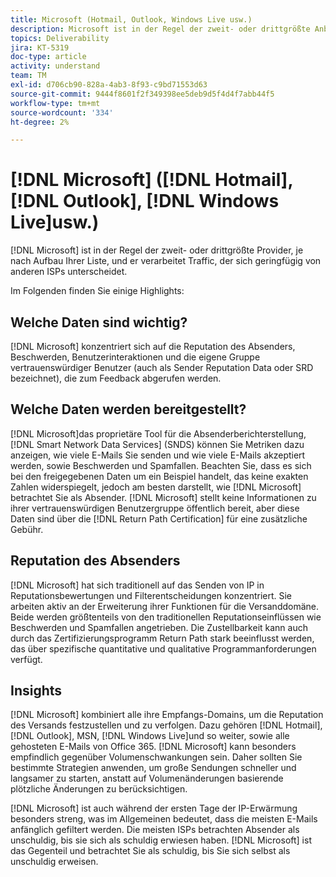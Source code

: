 ```yaml
---
title: Microsoft (Hotmail, Outlook, Windows Live usw.)
description: Microsoft ist in der Regel der zweit- oder drittgrößte Anbieter, je nach Aufbau Ihrer Liste, und er verarbeitet Traffic, der sich geringfügig von anderen ISPs unterscheidet.
topics: Deliverability
jira: KT-5319
doc-type: article
activity: understand
team: TM
exl-id: d706cb90-828a-4ab3-8f93-c9bd71553d63
source-git-commit: 9444f8601f2f349398ee5deb9d5f4d4f7abb44f5
workflow-type: tm+mt
source-wordcount: '334'
ht-degree: 2%

---
```


# [!DNL Microsoft] ([!DNL Hotmail], [!DNL Outlook], [!DNL Windows Live]usw.)

[!DNL Microsoft] ist in der Regel der zweit- oder drittgrößte Provider, je nach Aufbau Ihrer Liste, und er verarbeitet Traffic, der sich geringfügig von anderen ISPs unterscheidet.

Im Folgenden finden Sie einige Highlights:

## Welche Daten sind wichtig?

[!DNL Microsoft] konzentriert sich auf die Reputation des Absenders, Beschwerden, Benutzerinteraktionen und die eigene Gruppe vertrauenswürdiger Benutzer (auch als Sender Reputation Data oder SRD bezeichnet), die zum Feedback abgerufen werden.

## Welche Daten werden bereitgestellt?

[!DNL Microsoft]das proprietäre Tool für die Absenderberichterstellung, [!DNL Smart Network Data Services] (SNDS) können Sie Metriken dazu anzeigen, wie viele E-Mails Sie senden und wie viele E-Mails akzeptiert werden, sowie Beschwerden und Spamfallen. Beachten Sie, dass es sich bei den freigegebenen Daten um ein Beispiel handelt, das keine exakten Zahlen widerspiegelt, jedoch am besten darstellt, wie [!DNL Microsoft] betrachtet Sie als Absender. [!DNL Microsoft] stellt keine Informationen zu ihrer vertrauenswürdigen Benutzergruppe öffentlich bereit, aber diese Daten sind über die [!DNL Return Path Certification] für eine zusätzliche Gebühr.

## Reputation des Absenders

[!DNL Microsoft] hat sich traditionell auf das Senden von IP in Reputationsbewertungen und Filterentscheidungen konzentriert. Sie arbeiten aktiv an der Erweiterung ihrer Funktionen für die Versanddomäne. Beide werden größtenteils von den traditionellen Reputationseinflüssen wie Beschwerden und Spamfallen angetrieben. Die Zustellbarkeit kann auch durch das Zertifizierungsprogramm Return Path stark beeinflusst werden, das über spezifische quantitative und qualitative Programmanforderungen verfügt.

## Insights

[!DNL Microsoft] kombiniert alle ihre Empfangs-Domains, um die Reputation des Versands festzustellen und zu verfolgen. Dazu gehören [!DNL Hotmail], [!DNL Outlook], MSN, [!DNL Windows Live]und so weiter, sowie alle gehosteten E-Mails von Office 365. [!DNL Microsoft] kann besonders empfindlich gegenüber Volumenschwankungen sein. Daher sollten Sie bestimmte Strategien anwenden, um große Sendungen schneller und langsamer zu starten, anstatt auf Volumenänderungen basierende plötzliche Änderungen zu berücksichtigen.

[!DNL Microsoft] ist auch während der ersten Tage der IP-Erwärmung besonders streng, was im Allgemeinen bedeutet, dass die meisten E-Mails anfänglich gefiltert werden. Die meisten ISPs betrachten Absender als unschuldig, bis sie sich als schuldig erwiesen haben. [!DNL Microsoft] ist das Gegenteil und betrachtet Sie als schuldig, bis Sie sich selbst als unschuldig erweisen.
